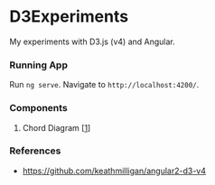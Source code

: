 # D3Experiments

My experiments with D3.js (v4) and Angular.

### Running App

Run `ng serve`. Navigate to `http://localhost:4200/`.

### Components
1. Chord Diagram [[1](https://bl.ocks.org/mbostock/4062006)]

### References
* <https://github.com/keathmilligan/angular2-d3-v4>
